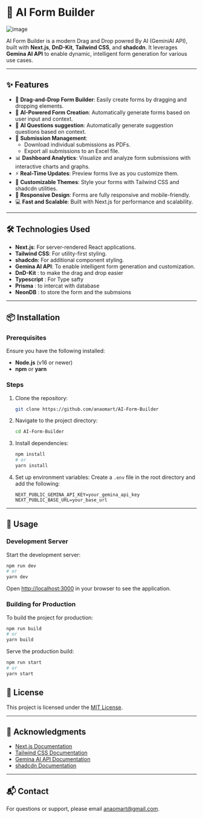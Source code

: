 # 🌟 AI Form Builder

![image](https://github.com/user-attachments/assets/af7fce6e-9f53-4b64-8388-e96a09c82f65)


AI Form Builder is a modern Drag and Drop powred By AI (GeminiAI API), built with **Next.js**, **DnD-Kit**, **Tailwind CSS**, and **shadcdn**. It leverages **Gemina AI API** to enable dynamic, intelligent form generation for various use cases.

---


## ✨ Features

- 🚀 **Drag-and-Drop Form Builder**: Easily create forms by dragging and dropping elements.
- 🤖 **AI-Powered Form Creation**: Automatically generate forms based on user input and context.
- 🤖 **AI Questions suggestion**: Automatically generate suggestion questions based on context.
- 📄 **Submission Management**:
  - Download individual submissions as PDFs.
  - Export all submissions to an Excel file.
- 📊 **Dashboard Analytics**: Visualize and analyze form submissions with interactive charts and graphs.
- ⚡ **Real-Time Updates**: Preview forms live as you customize them.
- 🎨 **Customizable Themes**: Style your forms with Tailwind CSS and shadcdn utilities.
- 📱 **Responsive Design**: Forms are fully responsive and mobile-friendly.
- 💻 **Fast and Scalable**: Built with Next.js for performance and scalability.

---

## 🛠️ Technologies Used

- **Next.js**: For server-rendered React applications.
- **Tailwind CSS**: For utility-first styling.
- **shadcdn**: For additional component styling.
- **Gemina AI API**: To enable intelligent form generation and customization.
- **DnD-Kit** : to make the drag and drop easier
- **Typescript** : For Type safty
- **Prisma** : to intercat with database
- **NeonDB** : to store the form and the submsions

---

## 📦 Installation

### Prerequisites

Ensure you have the following installed:
- **Node.js** (v16 or newer)
- **npm** or **yarn**

### Steps

1. Clone the repository:
   ```bash
   git clone https://github.com/anaomart/AI-Form-Builder
   ```
2. Navigate to the project directory:
   ```bash
   cd AI-Form-Builder
   ```
3. Install dependencies:
   ```bash
   npm install
   # or
   yarn install
   ```
4. Set up environment variables:
   Create a `.env` file in the root directory and add the following:
   ```env
   NEXT_PUBLIC_GEMINA_API_KEY=your_gemina_api_key
   NEXT_PUBLIC_BASE_URL=your_base_url
   ```

---

## 🚀 Usage

### Development Server

Start the development server:
```bash
npm run dev
# or
yarn dev
```
Open [http://localhost:3000](http://localhost:3000) in your browser to see the application.

### Building for Production

To build the project for production:
```bash
npm run build
# or
yarn build
```

Serve the production build:
```bash
npm run start
# or
yarn start
```

## 📜 License

This project is licensed under the [MIT License](LICENSE).

---

## 🙏 Acknowledgments

- [Next.js Documentation](https://nextjs.org/docs)
- [Tailwind CSS Documentation](https://tailwindcss.com/docs)
- [Gemina AI API Documentation](https://gemina.ai/docs)
- [shadcdn Documentation](https://shadcdn.dev)

---

## 📬 Contact

For questions or support, please email [anaomart@gmail.com](mailto:anaomart@gmail.com).

